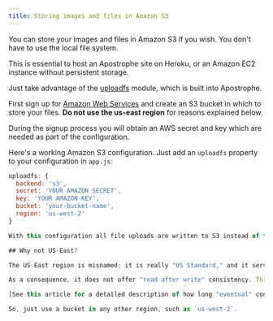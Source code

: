 ```yaml
---
title: Storing images and files in Amazon S3
---
```


You can store your images and files in Amazon S3 if you wish. You don't have to use the local file system.

This is essential to host an Apostrophe site on Heroku, or an Amazon EC2 instance without persistent storage.

Just take advantage of the [uploadfs](https://github.com/punkave/uploadfs) module, which is built into Apostrophe.

First sign up for [Amazon Web Services](http://aws.amazon.com/s3/) and create an S3 bucket in which to store your files. **Do not use the us-east region** for reasons explained below.

During the signup process you will obtain an AWS secret and key which are needed as part of the configuration.

Here's a working Amazon S3 configuration. Just add an `uploadfs` property to your configuration in `app.js`:

```javascript
uploadfs: {
  backend: 's3',
  secret: 'YOUR AMAZON SECRET',
  key: 'YOUR AMAZON KEY',
  bucket: 'your-bucket-name',
  region: 'us-west-2'
}

With this configuration all file uploads are written to S3 instead of the local file system.

## Why not US-East?

The US-East region is misnamed; it is really "US Standard," and it serves files from both Oregon and Virginia.

As a consequence, it does not offer "read after write" consistency. This means that a file that `uploadfs` just stored will **not necessarily be available to view right away.** This is **not a good user experience** for users who are uploading images to Apostrophe and expecting to see them right away.

[See this article for a detailed description of how long "eventual" consistency can really take.](http://www.stackdriver.com/eventual-consistency-really-eventual/)

So, just use a bucket in any other region, such as `us-west-2`.
